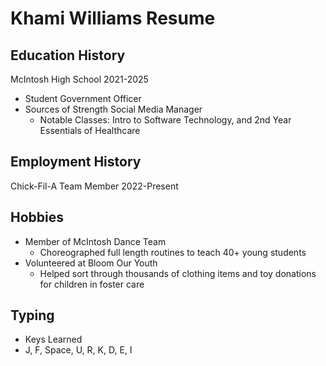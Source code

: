 # Khami Williams Resume

## Education History
 McIntosh High School 2021-2025
 - Student Government Officer 
 - Sources of Strength Social Media Manager
   - Notable Classes: Intro to Software Technology, and 2nd Year Essentials of Healthcare 
## Employment History
Chick-Fil-A Team Member 2022-Present
## Hobbies
- Member of McIntosh Dance Team
  - Choreographed full length routines to teach 40+ young students 
- Volunteered at Bloom Our Youth 
  - Helped sort through thousands of clothing items and toy donations for children in foster care
## Typing
- Keys Learned
 - J, F, Space, U, R, K, D, E, I
